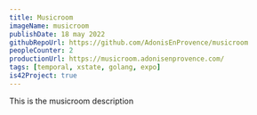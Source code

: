 ```yaml
---
title: Musicroom
imageName: musicroom
publishDate: 18 may 2022
githubRepoUrl: https://github.com/AdonisEnProvence/musicroom
peopleCounter: 2
productionUrl: https://musicroom.adonisenprovence.com/
tags: [temporal, xstate, golang, expo]
is42Project: true
---
```


This is the musicroom description
